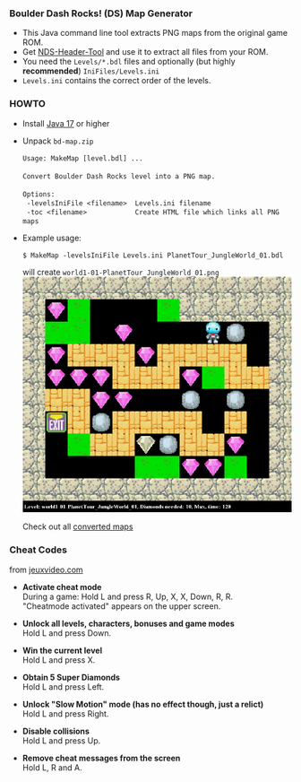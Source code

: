 ### Boulder Dash Rocks! (DS) Map Generator
* This Java command line tool extracts PNG maps from the original game ROM.
* Get [NDS-Header-Tool](https://digiex.net/threads/nds-header-tool-2-view-info-on-nds-roms.14990/)
  and use it to extract all files from your ROM.
* You need the `Levels/*.bdl` files and optionally (but highly **recommended**) `IniFiles/Levels.ini`
* `Levels.ini` contains the correct order of the levels.

### HOWTO
* Install [Java 17](https://adoptium.net/) or higher
* Unpack `bd-map.zip`

      Usage: MakeMap [level.bdl] ...
      
      Convert Boulder Dash Rocks level into a PNG map.
      
      Options:
       -levelsIniFile <filename>  Levels.ini filename
       -toc <filename>            Create HTML file which links all PNG maps

* Example usage:<br>

      $ MakeMap -levelsIniFile Levels.ini PlanetTour_JungleWorld_01.bdl

  will create `world1-01-PlanetTour_JungleWorld_01.png`
  ![World 1 Level 1](https://github.com/revvv/BoulderDashRocksMap/blob/master/maps/world1-01-PlanetTour_JungleWorld_01.png)

  Check out all [converted maps](https://htmlpreview.github.io/?https://github.com/revvv/BoulderDashRocksMap/blob/master/maps/index.html)

### Cheat Codes ###
from [jeuxvideo.com](https://www.jeuxvideo.com/wikis-soluce-astuces/cheat-codes/225774)

* **Activate cheat mode**<br>
  During a game: Hold L and press R, Up, X, X, Down, R, R.<br>
  "Cheatmode activated" appears on the upper screen.

* **Unlock all levels, characters, bonuses and game modes**<br>
  Hold L and press Down.<br>
  
* **Win the current level**<br>
  Hold L and press X.

* **Obtain 5 Super Diamonds**<br>
  Hold L and press Left.

* **Unlock "Slow Motion" mode (has no effect though, just a relict)**<br>
  Hold L and press Right.

* **Disable collisions**<br>
  Hold L and press Up.

* **Remove cheat messages from the screen**<br>
  Hold L, R and A.
